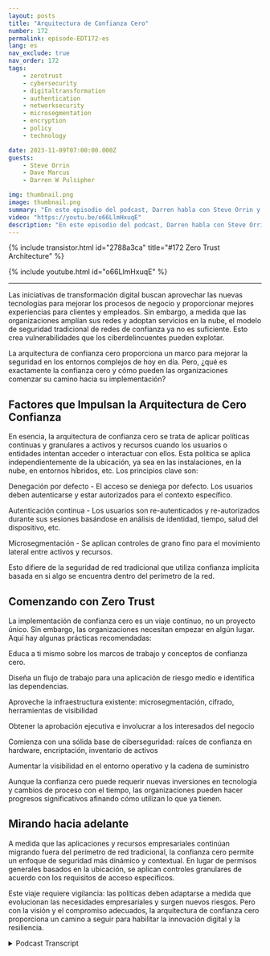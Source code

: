 ```yaml
---
layout: posts
title: "Arquitectura de Confianza Cero"
number: 172
permalink: episode-EDT172-es
lang: es
nav_exclude: true
nav_order: 172
tags:
    - zerotrust
    - cybersecurity
    - digitaltransformation
    - authentication
    - networksecurity
    - microsegmentation
    - encryption
    - policy
    - technology

date: 2023-11-09T07:00:00.000Z
guests:
    - Steve Orrin
    - Dave Marcus
    - Darren W Pulsipher

img: thumbnail.png
image: thumbnail.png
summary: "En este episodio del podcast, Darren habla con Steve Orrin y Dave Marcus y discute sobre arquitectura de confianza cero, un nuevo modelo de seguridad necesario para los ambientes digitales actuales donde el perímetro de la red está desapareciendo. Los expertos explican qué es la confianza cero, principios claves como el rechazo de acceso por defecto y la autenticación continua, y dan consejos para las organizaciones que inician su viaje hacia la confianza cero."
video: "https://youtu.be/o66LlmHxuqE"
description: "En este episodio del podcast, Darren habla con Steve Orrin y Dave Marcus y discute sobre arquitectura de confianza cero, un nuevo modelo de seguridad necesario para los ambientes digitales actuales donde el perímetro de la red está desapareciendo. Los expertos explican qué es la confianza cero, principios claves como el rechazo de acceso por defecto y la autenticación continua, y dan consejos para las organizaciones que inician su viaje hacia la confianza cero."
---
```


<div>
{% include transistor.html id="2788a3ca" title="#172 Zero Trust Architecture" %}

{% include youtube.html id="o66LlmHxuqE" %}
</div>

---

Las iniciativas de transformación digital buscan aprovechar las nuevas tecnologías para mejorar los procesos de negocio y proporcionar mejores experiencias para clientes y empleados. Sin embargo, a medida que las organizaciones amplían sus redes y adoptan servicios en la nube, el modelo de seguridad tradicional de redes de confianza ya no es suficiente. Esto crea vulnerabilidades que los ciberdelincuentes pueden explotar.

La arquitectura de confianza cero proporciona un marco para mejorar la seguridad en los entornos complejos de hoy en día. Pero, ¿qué es exactamente la confianza cero y cómo pueden las organizaciones comenzar su camino hacia su implementación?

## Factores que Impulsan la Arquitectura de Cero Confianza

En esencia, la arquitectura de confianza cero se trata de aplicar políticas continuas y granulares a activos y recursos cuando los usuarios o entidades intentan acceder o interactuar con ellos. Esta política se aplica independientemente de la ubicación, ya sea en las instalaciones, en la nube, en entornos híbridos, etc. Los principios clave son:

Denegación por defecto - El acceso se deniega por defecto. Los usuarios deben autenticarse y estar autorizados para el contexto específico.

Autenticación continua - Los usuarios son re-autenticados y re-autorizados durante sus sesiones basándose en análisis de identidad, tiempo, salud del dispositivo, etc.

Microsegmentación - Se aplican controles de grano fino para el movimiento lateral entre activos y recursos.

Esto difiere de la seguridad de red tradicional que utiliza confianza implícita basada en si algo se encuentra dentro del perímetro de la red.

## Comenzando con Zero Trust

La implementación de confianza cero es un viaje continuo, no un proyecto único. Sin embargo, las organizaciones necesitan empezar en algún lugar. Aquí hay algunas prácticas recomendadas:

Educa a ti mismo sobre los marcos de trabajo y conceptos de confianza cero.

Diseña un flujo de trabajo para una aplicación de riesgo medio e identifica las dependencias.

Aproveche la infraestructura existente: microsegmentación, cifrado, herramientas de visibilidad

Obtener la aprobación ejecutiva e involucrar a los interesados del negocio

Comienza con una sólida base de ciberseguridad: raíces de confianza en hardware, encriptación, inventario de activos

Aumentar la visibilidad en el entorno operativo y la cadena de suministro

Aunque la confianza cero puede requerir nuevas inversiones en tecnología y cambios de proceso con el tiempo, las organizaciones pueden hacer progresos significativos afinando cómo utilizan lo que ya tienen.

## Mirando hacia adelante

A medida que las aplicaciones y recursos empresariales continúan migrando fuera del perímetro de red tradicional, la confianza cero permite un enfoque de seguridad más dinámico y contextual. En lugar de permisos generales basados en la ubicación, se aplican controles granulares de acuerdo con los requisitos de acceso específicos.

Este viaje requiere vigilancia: las políticas deben adaptarse a medida que evolucionan las necesidades empresariales y surgen nuevos riesgos. Pero con la visión y el compromiso adecuados, la arquitectura de confianza cero proporciona un camino a seguir para habilitar la innovación digital y la resiliencia.



<details>
<summary> Podcast Transcript </summary>

<p></p>

</details>
